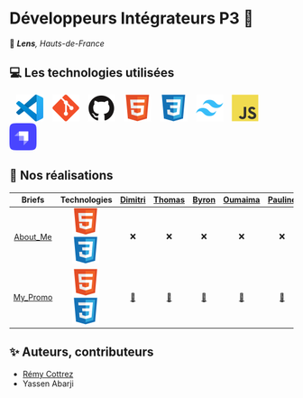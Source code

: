 # Développeurs Intégrateurs P3 🚀

📍 ***Lens**, Hauts-de-France*

## 💻 Les technologies utilisées

&nbsp;&nbsp;
![img_vscode](./img/vscode.svg)
&nbsp;&nbsp;
![img_git](./img/git.svg)
&nbsp;&nbsp;
![img_github](./img/github.svg)
&nbsp;&nbsp;
![img_html](./img/html.svg)
&nbsp;&nbsp;
![img_css](./img/css.svg)
&nbsp;&nbsp;
![img_tailwind](./img/tailwind.svg)
&nbsp;&nbsp;
![img_javascript](./img/javascript.svg)
&nbsp;&nbsp;
![img_strapi](./img/strapi.svg)

## 🚀 Nos réalisations

| Briefs | Technologies | <a href="https://github.com/PandaaxDvlpt">Dimitri</a> | <a href="https://github.com/LaCageANicolas">Thomas</a> | <a href="https://github.com/Drakane">Byron</a> | <a href="https://github.com/oumaima-gaghou">Oumaima</a> | <a href="https://github.com/Pauline-13">Pauline</a> | <a href="https://github.com/Sirolbfr">Loris</a> | <a href="https://github.com/Fionacz">Fiona</a> | <a href="https://github.com/bryanT062">Bryan</a> | <a href="https://github.com/Audrey2046">Audrey</a> | <a href="https://github.com/AlirezaAlavi7713">Alireza</a> | <a href="https://github.com/Tonny654">Tony</a> | <a href="https://github.com/nasskconcept">Nassima</a> | <a href="https://github.com/SofiaB25">Sofia</a> | <a href="https://github.com/">Luigi</a> |
| :----: | :----: | :----: | :----: | :----: | :----: | :----: | :----: | :----: | :----: | :----: | :----: | :----: | :----: | :----: | :----: |
| [About_Me](https://github.com/DEV-INTE-P3-LENS-2025/about_me) | ![img_html](./img/html.svg)&nbsp;![img_css](./img/css.svg)&nbsp; | ❌ | ❌ | ❌ | ❌ | ❌ | ❌ | ❌ | ❌ | ❌ | ❌ | ❌ | ❌ | ❌ | ❌ |
| [My_Promo](https://github.com/DEV-INTE-P3-LENS-2025/my_promo) | ![img_html](./img/html.svg)&nbsp;![img_css](./img/css.svg)&nbsp; | <a href="https://github.com/PandaaxDvlpt"> 🔗 </a> | <a href="https://github.com/LaCageANicolas"> 🔗 </a> | <a href="https://github.com/Drakane"> 🔗 </a> | <a href="https://github.com/oumaima-gaghou"> 🔗 </a> | <a href="https://github.com/Pauline-13"> 🔗 </a> | <a href="https://github.com/Sirolbfr"> 🔗 </a> | <a href="https://github.com/Fionacz"> 🔗 </a> | <a href="https://github.com/bryanT062"> 🔗 </a> | <a href="https://github.com/Audrey2046"> 🔗 </a> | <a href="https://github.com/AlirezaAlavi7713"> 🔗 </a> | <a href="https://github.com/Tonny654"> 🔗 </a> | <a href="https://github.com/nasskconcept"> 🔗 </a> | <a href="https://github.com/SofiaB25"> 🔗 </a> | <a href="https://github.com/"> 🔗 </a> |

## ✨ Auteurs, contributeurs

* [Rémy Cottrez](https://github.com/RemyCTRZ)
* Yassen Abarji
